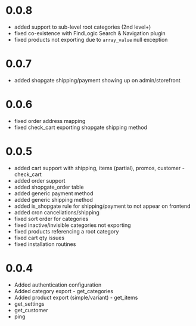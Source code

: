 # 0.0.8
- added support to sub-level root categories (2nd level+)
- fixed co-existence with FindLogic Search & Navigation plugin
- fixed products not exporting due to `array_value` null exception

# 0.0.7
- added shopgate shipping/payment showing up on admin/storefront

# 0.0.6
- fixed order address mapping
- fixed check_cart exporting shopgate shipping method

# 0.0.5
- added cart support with shipping, items (partial), promos, customer - check_cart
- added order support
- added shopgate_order table
- added generic payment method
- added generic shipping method
- added is_shopgate rule for shipping/payment to not appear on frontend
- added cron cancellations/shipping
- fixed sort order for categories
- fixed inactive/invisible categories not exporting
- fixed products referencing a root category
- fixed cart qty issues
- fixed installation routines

# 0.0.4
- Added authentication configuration
- Added category export - get_categories
- Added product export (simple/variant) - get_items
- get_settings
- get_customer
- ping

